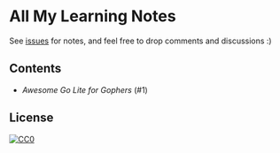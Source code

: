 # All My Learning Notes

See [issues](https://github.com/ShevaXu/notes/issues) for notes, and feel free to drop comments and discussions :)

## Contents

* *Awesome Go Lite for Gophers* (#1)

## License

[![CC0](http://mirrors.creativecommons.org/presskit/buttons/88x31/svg/cc-zero.svg)](https://creativecommons.org/publicdomain/zero/1.0/)